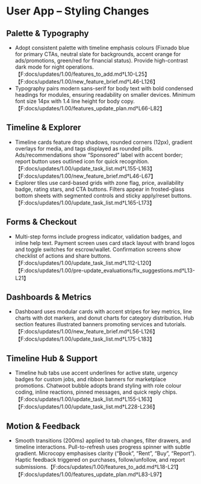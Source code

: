 # User App – Styling Changes

## Palette & Typography
- Adopt consistent palette with timeline emphasis colours (Fixnado blue for primary CTAs, neutral slate for backgrounds, accent orange for ads/promotions, green/red for financial status). Provide high-contrast dark mode for night operations.【F:docs/updates/1.00/features_to_add.md†L10-L25】【F:docs/updates/1.00/new_feature_brief.md†L46-L126】
- Typography pairs modern sans-serif for body text with bold condensed headings for modules, ensuring readability on smaller devices. Minimum font size 14px with 1.4 line height for body copy.【F:docs/updates/1.00/features_update_plan.md†L66-L82】

## Timeline & Explorer
- Timeline cards feature drop shadows, rounded corners (12px), gradient overlays for media, and tags displayed as rounded pills. Ads/recommendations show “Sponsored” label with accent border; report button uses outlined icon for quick recognition.【F:docs/updates/1.00/update_task_list.md†L155-L163】【F:docs/updates/1.00/new_feature_brief.md†L46-L67】
- Explorer tiles use card-based grids with zone flag, price, availability badge, rating stars, and CTA buttons. Filters appear in frosted-glass bottom sheets with segmented controls and sticky apply/reset buttons.【F:docs/updates/1.00/update_task_list.md†L165-L173】

## Forms & Checkout
- Multi-step forms include progress indicator, validation badges, and inline help text. Payment screen uses card stack layout with brand logos and toggle switches for escrow/wallet. Confirmation screens show checklist of actions and share buttons.【F:docs/updates/1.00/update_task_list.md†L112-L120】【F:docs/updates/1.00/pre-update_evaluations/fix_suggestions.md†L13-L21】

## Dashboards & Metrics
- Dashboard uses modular cards with accent stripes for key metrics, line charts with dot markers, and donut charts for category distribution. Hub section features illustrated banners promoting services and tutorials.【F:docs/updates/1.00/new_feature_brief.md†L56-L126】【F:docs/updates/1.00/update_task_list.md†L175-L183】

## Timeline Hub & Support
- Timeline hub tabs use accent underlines for active state, urgency badges for custom jobs, and ribbon banners for marketplace promotions. Chatwoot bubble adopts brand styling with role colour coding, inline reactions, pinned messages, and quick reply chips.【F:docs/updates/1.00/update_task_list.md†L155-L163】【F:docs/updates/1.00/update_task_list.md†L228-L236】

## Motion & Feedback
- Smooth transitions (200ms) applied to tab changes, filter drawers, and timeline interactions. Pull-to-refresh uses progress spinner with subtle gradient. Microcopy emphasises clarity (“Book”, “Rent”, “Buy”, “Report”). Haptic feedback triggered on purchases, follow/unfollow, and report submissions.【F:docs/updates/1.00/features_to_add.md†L18-L21】【F:docs/updates/1.00/features_update_plan.md†L83-L97】
